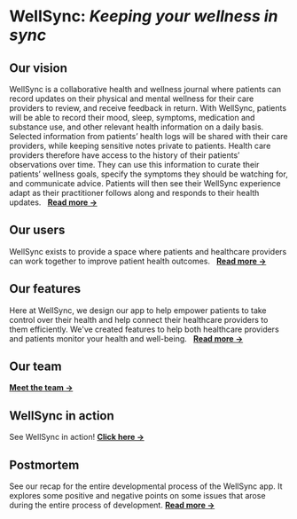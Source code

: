 # WellSync: *Keeping your wellness in sync*


## Our vision
WellSync is a collaborative health and wellness journal where patients can record updates on their physical and mental wellness for their care providers to review, and receive feedback in return. With WellSync, patients will be able to record their mood, sleep, symptoms, medication and substance use, and other relevant health information on a daily basis. Selected information from patients’ health logs will be shared with their care providers, while keeping sensitive notes private to patients. Health care providers therefore have access to the history of their patients’ observations over time. They can use this information to curate their patients’ wellness goals, specify the symptoms they should be watching for, and communicate advice. Patients will then see their WellSync experience adapt as their practitioner follows along and responds to their health updates.
&nbsp;
**[Read&nbsp;more&nbsp;→](our-vision.md)**

## Our users
WellSync exists to provide a space where patients and healthcare providers can work together to improve patient health outcomes.
&nbsp;
**[Read&nbsp;more&nbsp;→](our-users.md)**

## Our features
Here at WellSync, we design our app to help empower patients to take control over their health and help connect their healthcare providers to them efficiently. We've created features to help both healthcare providers and patients monitor your health and well-being.
&nbsp;
**[Read&nbsp;more&nbsp;→](our-features.md)**

## Our team
**[Meet&nbsp;the&nbsp;team&nbsp;→](our-team.md)**

## WellSync in action
See WellSync in action! **[Click&nbsp;here&nbsp;→](video.md)**

## Postmortem
See our recap for the entire developmental process of the WellSync app. It explores some positive and negative points on some issues that arose during the entire process of development.
**[Read&nbsp;more&nbsp;→](postmortem.md)**
